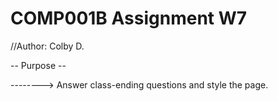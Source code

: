 # COMP001B Assignment W7

//Author: Colby D.

-- Purpose --

--------> Answer class-ending questions and style the page.
